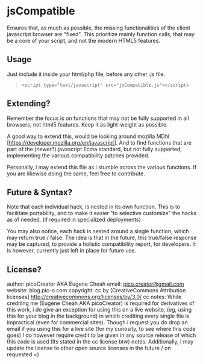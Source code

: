 jsCompatible
============

Ensures that, as much as possible, the missing functionalities of the client javascript browser are "fixed". This prioritize mainly function calls, that may be a core of your script, and not the modern HTML5 features.


Usage
-----
Just include it inside your html/php file, before any other .js file.

> `<script type="text/javascript" src="jsCompatible.js"></script>`

Extending?
----------
Remember the focus is on functions that may not be fully supported in all browsers, not html5 features. Keep it as light-weight as possible. 

A good way to extend this, would be looking around mozilla MDN [<https://developer.mozilla.org/en/javascript>]. And to find functions that are part of the (newer?) javascript Ecma standard, but not fully supported, implementing the various compatibility patches provided.

Personally, i may extend this file as i stumble across the various functions. If you are likewise doing the same, feel free to contribute.


Future & Syntax?
----------------
Note that each individual hack, is nested in its own function. This is to facilitate portability, and to make it easier "to selective customize" the hacks as of needed. (if required in specialized deployments)

You may also notice, each hack is nested around a single function, which may return true / false. The idea is that in the future, this true/false response may be captured, to provide a holistic compatibility report, for developers. It is however, currently just left in place for future use.

License?
--------
author: 	picoCreator AKA Eugene Cheah
email:		pico.creator@gmail.com
website:	blog.pic-o.com
copyright:	cc by [CreativeCommons Attribution licenses]
			http://creativecommons.org/licenses/by/3.0/
cc notes:	While crediting me (Eugene Cheah AKA picoCreator) is required for derivatives of this work, i do give an exception for using this on a live website, 
			(eg, using this for your blog in the background) in which crediting every single file is impractical (even for commercial sites).
			Though i request you do drop an email if you using this for a live site (for my curiosity, to see where this code goes)
			I do however require credit to be given in any source release of which this code is used (Its stated in the cc license btw)
notes: 		Additionally, I may update the license to other open source licenses in the future / on requested =)